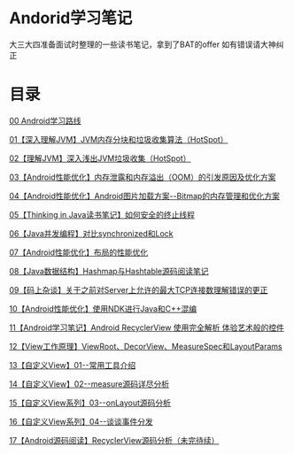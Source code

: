 # Andorid学习笔记

大三大四准备面试时整理的一些读书笔记，拿到了BAT的offer
如有错误请大神纠正

# 目录

[00 Android学习路线](https://github.com/miomin/AndroidDifficulty/blob/master/00%E3%80%90%E5%AD%A6%E4%B9%A0%E6%B8%85%E5%8D%95%E3%80%91%E6%88%91%E7%9A%84Android%E5%AD%A6%E4%B9%A0%E6%B8%85%E5%8D%95.md)

[01【深入理解JVM】JVM内存分块和垃圾收集算法（HotSpot）](https://github.com/miomin/AndroidDifficulty/blob/master/01%E3%80%90%E7%90%86%E8%A7%A3JVM%E3%80%91JVM%E5%86%85%E5%AD%98%E5%88%86%E5%9D%97%E5%92%8C%E5%9E%83%E5%9C%BE%E6%94%B6%E9%9B%86%E7%AE%97%E6%B3%95%EF%BC%88HotSpot%EF%BC%89.md)

[02【理解JVM】深入浅出JVM垃圾收集（HotSpot）](https://github.com/miomin/AndroidDifficulty/blob/master/02%E3%80%90%E7%90%86%E8%A7%A3JVM%E3%80%91%E6%B7%B1%E5%85%A5%E6%B5%85%E5%87%BAJVM%E5%9E%83%E5%9C%BE%E6%94%B6%E9%9B%86%EF%BC%88HotSpot%EF%BC%89.md)

[03【Android性能优化】内存泄露和内存溢出（OOM）的引发原因及优化方案](https://github.com/miomin/AndroidDifficulty/blob/master/03%E3%80%90Android%E6%80%A7%E8%83%BD%E4%BC%98%E5%8C%96%E3%80%91%E5%86%85%E5%AD%98%E6%B3%84%E9%9C%B2%E5%92%8C%E5%86%85%E5%AD%98%E6%BA%A2%E5%87%BA%EF%BC%88OOM%EF%BC%89%E7%9A%84%E5%BC%95%E5%8F%91%E5%8E%9F%E5%9B%A0%E5%8F%8A%E4%BC%98%E5%8C%96%E6%96%B9%E6%A1%88.md)

[04【Android性能优化】Android图片加载方案--Bitmap的内存管理和优化方案](https://github.com/miomin/AndroidDifficulty/blob/master/04%E3%80%90Android%E6%80%A7%E8%83%BD%E4%BC%98%E5%8C%96%E3%80%91Android%E5%9B%BE%E7%89%87%E5%8A%A0%E8%BD%BD%E6%96%B9%E6%A1%88--Bitmap%E7%9A%84%E5%86%85%E5%AD%98%E7%AE%A1%E7%90%86%E5%92%8C%E4%BC%98%E5%8C%96%E6%96%B9%E6%A1%88.md)

[05【Thinking in Java读书笔记】如何安全的终止线程](https://github.com/miomin/AndroidDifficulty/blob/master/05%E3%80%90Thinking%20in%20Java%E8%AF%BB%E4%B9%A6%E7%AC%94%E8%AE%B0%E3%80%91%E5%A6%82%E4%BD%95%E5%AE%89%E5%85%A8%E7%9A%84%E7%BB%88%E6%AD%A2%E7%BA%BF%E7%A8%8B.md)

[06【Java并发编程】对比synchronized和Lock](https://github.com/miomin/AndroidDifficulty/blob/master/06%E3%80%90Java%E5%B9%B6%E5%8F%91%E7%BC%96%E7%A8%8B%E3%80%91%E5%AF%B9%E6%AF%94synchronized%E5%92%8CLock.md)

[07【Android性能优化】布局的性能优化](https://github.com/miomin/AndroidDifficulty/blob/master/07%E3%80%90Android%E6%80%A7%E8%83%BD%E4%BC%98%E5%8C%96%E3%80%91%E5%B8%83%E5%B1%80%E7%9A%84%E6%80%A7%E8%83%BD%E4%BC%98%E5%8C%96.md)

[08【Java数据结构】Hashmap与Hashtable源码阅读笔记](https://github.com/miomin/AndroidDifficulty/blob/master/08%E3%80%90Java%E6%95%B0%E6%8D%AE%E7%BB%93%E6%9E%84%E3%80%91Hashmap%E4%B8%8EHashtable%E6%BA%90%E7%A0%81%E9%98%85%E8%AF%BB%E7%AC%94%E8%AE%B0.md)

[09【码上杂谈】关于之前对Server上允许的最大TCP连接数理解错误的更正](https://github.com/miomin/AndroidDifficulty/blob/master/09%E3%80%90%E7%A0%81%E4%B8%8A%E6%9D%82%E8%B0%88%E3%80%91%E5%85%B3%E4%BA%8E%E4%B9%8B%E5%89%8D%E5%AF%B9Server%E4%B8%8A%E5%85%81%E8%AE%B8%E7%9A%84%E6%9C%80%E5%A4%A7TCP%E8%BF%9E%E6%8E%A5%E6%95%B0%E7%90%86%E8%A7%A3%E9%94%99%E8%AF%AF%E7%9A%84%E6%9B%B4%E6%AD%A3.md)

[10【Android性能优化】使用NDK进行Java和C++混编](https://github.com/miomin/AndroidDifficulty/blob/master/10%E3%80%90Android%E6%80%A7%E8%83%BD%E4%BC%98%E5%8C%96%E3%80%91%E4%BD%BF%E7%94%A8NDK%E8%BF%9B%E8%A1%8CJava%E5%92%8CC%2B%2B%E6%B7%B7%E7%BC%96.md)

[11【Android学习笔记】Android RecyclerView 使用完全解析 体验艺术般的控件](https://github.com/miomin/AndroidDifficulty/blob/master/11%E3%80%90Android%E5%AD%A6%E4%B9%A0%E7%AC%94%E8%AE%B0%E3%80%91Android%20RecyclerView%20%E4%BD%BF%E7%94%A8%E5%AE%8C%E5%85%A8%E8%A7%A3%E6%9E%90%20%E4%BD%93%E9%AA%8C%E8%89%BA%E6%9C%AF%E8%88%AC%E7%9A%84%E6%8E%A7%E4%BB%B6.md)

[12【View工作原理】ViewRoot、DecorView、MeasureSpec和LayoutParams](https://github.com/miomin/AndroidDifficulty/blob/master/12%E3%80%90View%E5%B7%A5%E4%BD%9C%E5%8E%9F%E7%90%86%E3%80%91ViewRoot%E3%80%81DecorView%E3%80%81MeasureSpec%E5%92%8CLayoutParams.md)

[13【自定义View】01--常用工具介绍](https://github.com/miomin/AndroidDifficulty/blob/master/13%E3%80%90%E8%87%AA%E5%AE%9A%E4%B9%89View%E3%80%9101--%E5%B8%B8%E7%94%A8%E5%B7%A5%E5%85%B7%E4%BB%8B%E7%BB%8D.md)

[14【自定义View】02--measure源码详尽分析](https://github.com/miomin/AndroidDifficulty/blob/master/14%E3%80%90%E8%87%AA%E5%AE%9A%E4%B9%89View%E3%80%9102--measure%E6%BA%90%E7%A0%81%E8%AF%A6%E5%B0%BD%E5%88%86%E6%9E%90.md)

[15【自定义View系列】03--onLayout源码分析](https://github.com/miomin/AndroidDifficulty/blob/master/15%E3%80%90%E8%87%AA%E5%AE%9A%E4%B9%89View%E7%B3%BB%E5%88%97%E3%80%9103--onLayout%E6%BA%90%E7%A0%81%E5%88%86%E6%9E%90.md)

[16【自定义View系列】04--谈谈事件分发](https://github.com/miomin/AndroidDifficulty/blob/master/16%E3%80%90%E8%87%AA%E5%AE%9A%E4%B9%89View%E7%B3%BB%E5%88%97%E3%80%9104--%E8%B0%88%E8%B0%88%E4%BA%8B%E4%BB%B6%E5%88%86%E5%8F%91.md)

[17【Android源码阅读】RecyclerView源码分析（未完待续）](https://github.com/miomin/AndroidDifficulty/blob/master/17%E3%80%90Android%E6%BA%90%E7%A0%81%E9%98%85%E8%AF%BB%E3%80%91RecyclerView%E6%BA%90%E7%A0%81%E5%88%86%E6%9E%90%EF%BC%88%E6%9C%AA%E5%AE%8C%E5%BE%85%E7%BB%AD%EF%BC%89.md)
